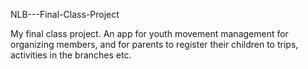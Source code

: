 NLB---Final-Class-Project

My final class project. An app for youth movement management for organizing members, and for parents to register their children to trips, activities in the branches etc.